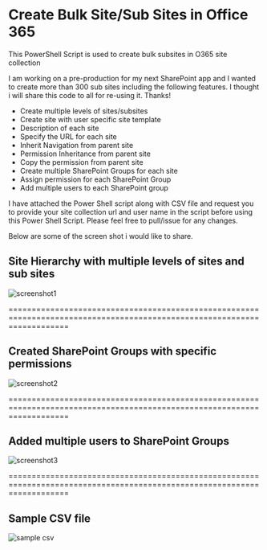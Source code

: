 # Create Bulk Site/Sub Sites in Office 365
This PowerShell Script is used to create bulk subsites in O365 site collection

I am working on a pre-production for my next SharePoint app and I wanted to create more than 300 sub sites including the following features. I thought i will share this code to all for re-using it. Thanks!

  - Create multiple levels of sites/subsites
  - Create site with user specific site template
  - Description of each site
  - Specify the URL for each site
  - Inherit Navigation from parent site
  - Permission Inheritance from parent site
  - Copy the permission from parent site
  - Create multiple SharePoint Groups for each site
  - Assign permission for each SharePoint Group
  - Add multiple users to each SharePoint group
  
I have attached the Power Shell script along with CSV file and request you to provide your site collection url and user name in the script before using this Power Shell Script. Please feel free to pull/issue for any changes. 

Below are some of the screen shot i would like to share. 

## Site Hierarchy with multiple levels of sites and sub sites
![screenshot1](https://cloud.githubusercontent.com/assets/12201407/17590947/84b968fe-5ff9-11e6-9a01-7b64f60afd6c.png)

=========================================================================================================================

## Created SharePoint Groups with specific permissions
![screenshot2](https://cloud.githubusercontent.com/assets/12201407/17591092/2074fe3e-5ffa-11e6-8a2e-b62a1d061a12.png)

=========================================================================================================================

## Added multiple users to SharePoint Groups
![screenshot3](https://cloud.githubusercontent.com/assets/12201407/17590973/9eda372c-5ff9-11e6-94ed-0e4fe8b61472.png)

=========================================================================================================================
## Sample CSV file
![sample csv](https://cloud.githubusercontent.com/assets/12201407/17883130/57ec314c-692e-11e6-903f-595b0b10315f.png)

